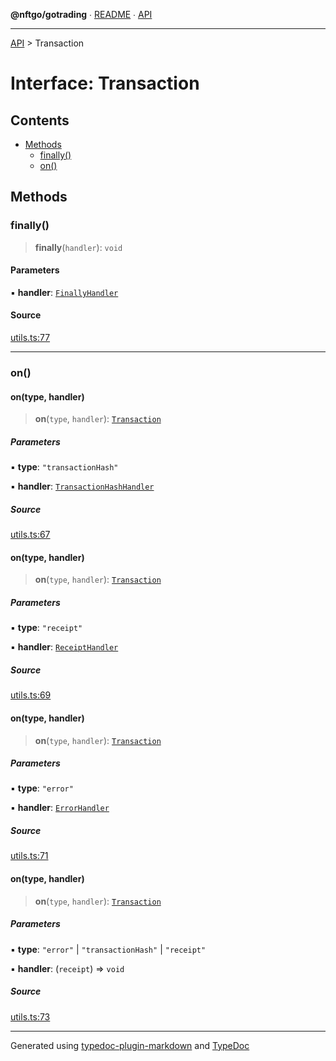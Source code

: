 **@nftgo/gotrading** ∙ [README](../README.md) ∙ [API](../exports.md)

***

[API](../exports.md) > Transaction

# Interface: Transaction

## Contents

- [Methods](Transaction.md#methods)
  - [finally()](Transaction.md#finally)
  - [on()](Transaction.md#on)

## Methods

### finally()

> **finally**(`handler`): `void`

#### Parameters

▪ **handler**: [`FinallyHandler`](../type-aliases/FinallyHandler.md)

#### Source

[utils.ts:77](https://github.com/NFTGo/GoTrading/blob/1fa3b8d/src/types/utils.ts#L77)

***

### on()

#### on(type, handler)

> **on**(`type`, `handler`): [`Transaction`](Transaction.md)

##### Parameters

▪ **type**: `"transactionHash"`

▪ **handler**: [`TransactionHashHandler`](../type-aliases/TransactionHashHandler.md)

##### Source

[utils.ts:67](https://github.com/NFTGo/GoTrading/blob/1fa3b8d/src/types/utils.ts#L67)

#### on(type, handler)

> **on**(`type`, `handler`): [`Transaction`](Transaction.md)

##### Parameters

▪ **type**: `"receipt"`

▪ **handler**: [`ReceiptHandler`](../type-aliases/ReceiptHandler.md)

##### Source

[utils.ts:69](https://github.com/NFTGo/GoTrading/blob/1fa3b8d/src/types/utils.ts#L69)

#### on(type, handler)

> **on**(`type`, `handler`): [`Transaction`](Transaction.md)

##### Parameters

▪ **type**: `"error"`

▪ **handler**: [`ErrorHandler`](../type-aliases/ErrorHandler.md)

##### Source

[utils.ts:71](https://github.com/NFTGo/GoTrading/blob/1fa3b8d/src/types/utils.ts#L71)

#### on(type, handler)

> **on**(`type`, `handler`): [`Transaction`](Transaction.md)

##### Parameters

▪ **type**: `"error"` \| `"transactionHash"` \| `"receipt"`

▪ **handler**: (`receipt`) => `void`

##### Source

[utils.ts:73](https://github.com/NFTGo/GoTrading/blob/1fa3b8d/src/types/utils.ts#L73)

***

Generated using [typedoc-plugin-markdown](https://www.npmjs.com/package/typedoc-plugin-markdown) and [TypeDoc](https://typedoc.org/)
